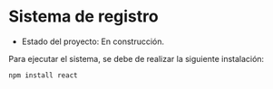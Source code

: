 <h1> Sistema de registro </h1>

- Estado del proyecto: En construcción.
  
Para ejecutar el sistema, se debe de realizar la siguiente instalación:

```npm install react```
